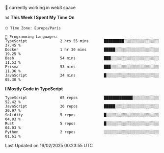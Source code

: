 🔭 currently working in web3 space

<!--START_SECTION:waka-->
📊 **This Week I Spent My Time On** 

```text
🕑︎ Time Zone: Europe/Paris

💬 Programming Languages: 
TypeScript               2 hrs 55 mins       █████████░░░░░░░░░░░░░░░░   37.45 % 
Docker                   1 hr 30 mins        █████░░░░░░░░░░░░░░░░░░░░   19.25 % 
Bash                     54 mins             ███░░░░░░░░░░░░░░░░░░░░░░   11.53 % 
Prisma                   53 mins             ███░░░░░░░░░░░░░░░░░░░░░░   11.36 % 
JavaScript               24 mins             █░░░░░░░░░░░░░░░░░░░░░░░░   05.30 % 
```

**I Mostly Code in TypeScript** 

```text
TypeScript               65 repos            █████████████░░░░░░░░░░░░   52.42 % 
JavaScript               26 repos            █████░░░░░░░░░░░░░░░░░░░░   20.97 % 
Solidity                 5 repos             █░░░░░░░░░░░░░░░░░░░░░░░░   04.03 % 
Rust                     5 repos             █░░░░░░░░░░░░░░░░░░░░░░░░   04.03 % 
Python                   2 repos             ░░░░░░░░░░░░░░░░░░░░░░░░░   01.61 % 
```




 Last Updated on 16/02/2025 00:23:55 UTC
<!--END_SECTION:waka-->
